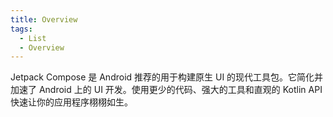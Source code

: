 ```yaml
---
title: Overview
tags: 
  - List
  - Overview
---
```


Jetpack Compose 是 Android 推荐的用于构建原生 UI 的现代工具包。它简化并加速了 Android 上的 UI 开发。使用更少的代码、强大的工具和直观的 Kotlin API 快速让你的应用程序栩栩如生。
